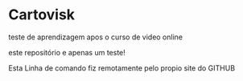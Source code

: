 # Cartovisk
 teste de aprendizagem apos o curso de video online

 este repositório e apenas um teste!

 Esta Linha de comando fiz remotamente pelo propio site do GITHUB
